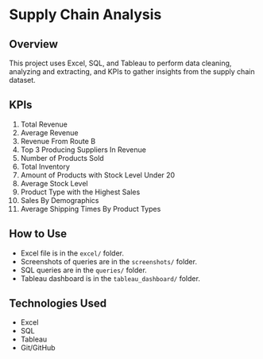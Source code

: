 # Supply Chain Analysis

## Overview
This project uses Excel, SQL, and Tableau to perform data cleaning, analyzing and extracting, and KPIs to gather insights from the supply chain dataset. 

## KPIs
1. Total Revenue
2. Average Revenue
3. Revenue From Route B
4. Top 3 Producing Suppliers In Revenue
5. Number of Products Sold
6. Total Inventory 
7. Amount of Products with Stock Level Under 20
8. Average Stock Level
9. Product Type with the Highest Sales
10. Sales By Demographics
11. Average Shipping Times By Product Types

## How to Use
- Excel file is in the `excel/` folder.
- Screenshots of queries are in the `screenshots/` folder.
- SQL queries are in the `queries/` folder.
- Tableau dashboard is in the `tableau_dashboard/` folder.

## Technologies Used
- Excel
- SQL
- Tableau
- Git/GitHub
